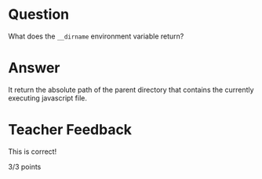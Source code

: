 # Question

What does the `__dirname` environment variable return?

# Answer

It return the absolute path of the parent directory that contains the currently executing javascript file.

# Teacher Feedback

This is correct!

3/3 points
